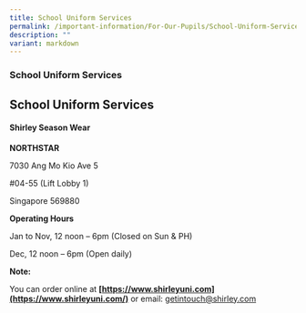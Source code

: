 ```yaml
---
title: School Uniform Services
permalink: /important-information/For-Our-Pupils/School-Uniform-Services/
description: ""
variant: markdown
---
```

### School Uniform Services

## School Uniform Services


#### Shirley Season Wear

**NORTHSTAR**

7030 Ang Mo Kio Ave 5

#04-55 (Lift Lobby 1)

Singapore 569880

**Operating Hours**

Jan to Nov, 12 noon – 6pm (Closed on Sun & PH)

Dec, 12 noon – 6pm (Open daily)

**Note:**

You can order online at **[https://www.shirleyuni.com](https://www.shirleyuni.com/)** or email: [getintouch@shirley.com](getintouch@shirley.com)
